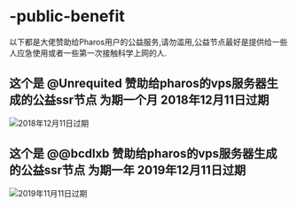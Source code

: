 # -public-benefit
以下都是大佬赞助给Pharos用户的公益服务,请勿滥用,公益节点最好是提供给一些人应急使用或者一些第一次接触科学上网的人.

## 这个是 @Unrequited  赞助给pharos的vps服务器生成的公益ssr节点 为期一个月 2018年12月11日过期

![2018年12月11日过期](https://raw.githubusercontent.com/PharosVip/-public-benefit/master/resource/2018.12.11失效.png)

## 这个是 @@bcdlxb  赞助给pharos的vps服务器生成的公益ssr节点 为期一年 2019年12月11日过期

![2019年11月11日过期](https://raw.githubusercontent.com/PharosVip/-public-benefit/master/resource/2019.11.12失效.png)
